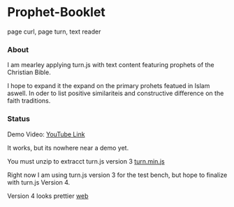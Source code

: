 # Prophet-Booklet
page curl, page turn, text reader

### About
I am mearley applying turn.js with text content featuring prophets of the Christian Bible.

I hope to expand it the expand on the primary prohets featued in Islam aswell. In oder to list positive similariteis and constructive difference on the faith traditions.

### Status

Demo Video: [YouTube Link](https://www.youtube.com/watch?v=ZX64A10HAQc)

It works, but its nowhere near a demo yet.

You must unzip to extracct turn.js version 3 [turn.min.js](https://github.com/mezcel/Prophet-Booklet/blob/master/turn.js-master.zip)

Right now I am using turn.js version 3 for the test bench, but hope to finalize with turn.js Version 4.

Version 4 looks prettier [web](http://www.turnjs.com/)



